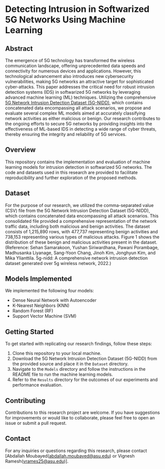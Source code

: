 # Detecting Intrusion in Softwarized 5G Networks Using Machine Learning

## Abstract
The emergence of 5G technology has transformed the wireless communication landscape, offering unprecedented data speeds and connectivity for numerous devices and applications. However, this technological advancement also introduces new cybersecurity vulnerabilities, making 5G networks an attractive target for sophisticated cyber-attacks. This paper addresses the critical need for robust intrusion detection systems (IDS) in softwarized 5G networks by leveraging advanced machine learning (ML) techniques. Utilizing the comprehensive [5G Network Intrusion Detection Dataset (5G-NIDD)](https://ieee-dataport.org/open-access/5g-nidd-comprehensive-network-intrusion-detection-dataset-generated-over-5g-wireless), which contains concatenated data encompassing all attack scenarios, we propose and evaluate several complex ML models aimed at accurately classifying network activities as either malicious or benign. Our research contributes to the ongoing efforts to secure 5G networks by providing insights into the effectiveness of ML-based IDS in detecting a wide range of cyber threats, thereby ensuring the integrity and reliability of 5G services.

## Overview
This repository contains the implementation and evaluation of machine learning models for intrusion detection in softwarized 5G networks. The code and datasets used in this research are provided to facilitate reproducibility and further exploration of the proposed methods.

## Dataset
For the purpose of our research, we utilized the comma-separated value (CSV) file from the 5G Network Intrusion Detection Dataset (5G-NIDD), which contains concatenated data encompassing all attack scenarios. This consolidated file provided a comprehensive representation of the network traffic data, including both malicious and benign activities. The dataset consists of 1,215,890 rows, with 477,737 representing benign activities and 738,153 representing various types of malicious attacks. Figure 1 shows the distribution of these benign and malicious activities present in the dataset. (Reference: Sehan Samarakoon, Yushan Siriwardhana, Pawani Porambage, Madhusanka Liyanage, Sang-Yoon Chang, Jinoh Kim, Jonghyun Kim, and Mika Ylianttila. 5g-nidd: A comprehensive network intrusion detection dataset generated over 5g wireless network, 2022.)

## Models Implemented
We implemented the following four models:
- Dense Neural Network with Autoencoder
- K-Nearest Neighbors (KNN)
- Random Forest (RF)
- Support Vector Machine (SVM)

## Getting Started
To get started with replicating our research findings, follow these steps:

1. Clone this repository to your local machine.
2. Download the 5G Network Intrusion Detection Dataset (5G-NIDD) from the provided source and place it in the `Dataset` directory.
3. Navigate to the `Models` directory and follow the instructions in the README file to run the machine learning models.
4. Refer to the `Results` directory for the outcomes of our experiments and performance evaluation.

## Contributing
Contributions to this research project are welcome. If you have suggestions for improvements or would like to collaborate, please feel free to open an issue or submit a pull request.

## Contact
For any inquiries or questions regarding this research, please contact [Abdallah Moubayed(abdallah.moubayed@asu.edu) or Vignesh Ramesh(vrames25@asu.edu)].
